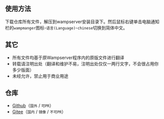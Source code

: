 ## 使用方法
下载仓库所有文件，解压到wampserver安装目录下。然后鼠标右键单击电脑通知栏的`wampmanger`图标-`语言(Language)`-`chinese`切换到简体中文。

## 其它
* 所有文件均基于原Wampserver程序内的原版文件进行翻译
* 转载请注明出处（翻译和维护不易，注明出处仅仅一两行文字，不会很占用你多少版面）
* 未经允许，禁止用于商业用途

## 仓库
* [Github](https://github.com/big-dream/wampserver-chinese-translate)（`国外` / `可PR`）
* [Gitee](https://gitee.com/jwj666/wampserver-chinese-translate)（`国内` / `镜像` / `不可PR`）